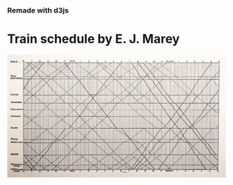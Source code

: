 ### Remade with d3js
# Train schedule by E. J. Marey

![Marey train schedule 1885](git-assets/readme-images/marey-train-timetable-1885.webp)